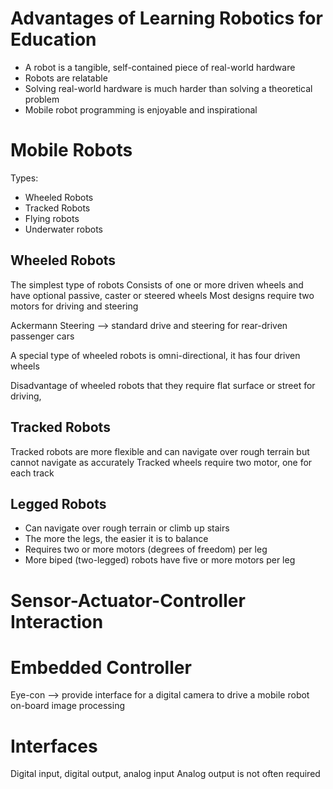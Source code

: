 # Advantages of Learning Robotics for Education
- A robot is a tangible, self-contained piece of real-world hardware
- Robots are relatable
- Solving real-world hardware is much harder than solving a theoretical problem
- Mobile robot programming is enjoyable and inspirational

# Mobile Robots
Types:
- Wheeled Robots
- Tracked Robots
- Flying robots
- Underwater robots

## Wheeled Robots
The simplest type of robots
Consists of one or more driven wheels and have optional passive, caster or steered wheels
Most designs require two motors for driving and steering

Ackermann Steering --> standard drive and steering for rear-driven passenger cars

A special type of wheeled robots is omni-directional, it has four driven wheels

Disadvantage of wheeled robots that they require flat surface or street for driving, 

## Tracked Robots
Tracked robots are more flexible and can navigate over rough terrain but cannot navigate as accurately
Tracked wheels require two motor, one for each track

## Legged Robots
- Can navigate over rough terrain or climb up stairs
- The more the legs, the easier it is to balance
- Requires two or more motors (degrees of freedom) per leg
- More biped (two-legged) robots have five or more motors per leg

# Sensor-Actuator-Controller Interaction

# Embedded Controller
Eye-con --> provide interface for a digital camera to drive a mobile robot on-board image processing

# Interfaces
Digital input, digital output, analog input
Analog output is not often required
